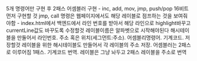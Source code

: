 
5개 명령어만 구현 후 2패스 어셈블러 구현 - inc, add, mov, jmp, push/pop
16비트 먼저 구현할 것
jmp, call 명령은 웹페이지에서도 해당 레이블로 점프하는 것을 보여줘야함 - index.html에서 백엔드에서 라인 번호를 받아서 해당 라인으로 highlight바꾸고 currentLine값도 바꾸도록 수정할것
레이블이름은 알파벳으로 시작해야된다
해시테이블을 만둘어서 라인번호. 주소 혹은 위치(세그먼트:주소). 어셈블리명령어. 기계코드. 저장할것
레이블을 위한 해시테이블도 만들어서 각 레이블의 주소 저장.
어셈블러는 2패스로 이루어짐
1패스. 기계코드 번역. 레이블은 그냥 놔두고
2패스 레이블을 주소로 번역
